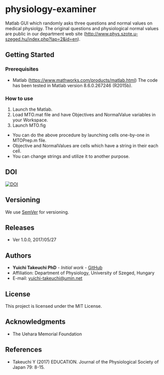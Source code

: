 # physiology-examiner
Matlab GUI which randomly asks three questions and normal values on medical physiolgy. The original questions and physiological normal values are public in our department web site (http://www.phys.szote.u-szeged.hu/index.php?lap=2&id=en).

## Getting Started

### Prerequisites
* Matlab (https://www.mathworks.com/products/matlab.html)
The code has been tested in Matlab version 8.6.0.267246 (R2015b).

### How to use
1. Launch the Matlab.
2. Load MTO.mat file and have Objectives and NormalValue variables in your Workspace.
3. Launch MTO.fig

* You can do the above procedure by launching cells one-by-one in MTOPrep.m file.
* Objective and NormalValues are cells which have a string in their each cell.
* You can change strings and utilize it to another purpose.

## DOI
[![DOI](https://zenodo.org/badge/DOI/10.5281/zenodo.583685.svg)](https://doi.org/10.5281/zenodo.583685)

## Versioning
We use [SemVer](http://semver.org/) for versioning.

## Releases
* Ver 1.0.0, 2017/05/27

## Authors
* **Yuichi Takeuchi PhD** - *Initial work* - [GitHub](https://github.com/yuichi-takeuchi)
* Affiliation: Department of Physiology, University of Szeged, Hungary
* E-mail: yuichi-takeuchi@umin.net

## License
This project is licensed under the MIT License.

## Acknowledgments
* The Uehara Memorial Foundation

## References
* Takeuchi Y (2017) EDUCATION. Journal of the Physiological Society of Japan 79: 8-15.
